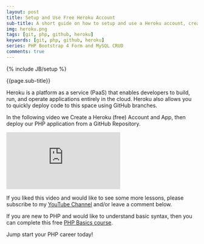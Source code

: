 ```yaml
---
layout: post
title: Setup and Use Free Heroku Account
sub-title: A short guide on how to setup and use a Heroku account, create an app and publish a PHP application from GitHub.
img: heroku.png
tags: [git, php, github, heroku]
keywords: [git, php, github, heroku]
series: PHP Bootstrap 4 Form and MySQL CRUD
comments: true
---
```

{% include JB/setup %}

{{page.sub-title}}

<!--more-->
Heroku is a platform as a service (PaaS) that enables developers to build, run, and operate applications entirely in the cloud. Heroku also allows you to quickly deploy code to this space using GitHub branches. 

In the following video we Create a Heroku (free) Account and App, then deploy our PHP application from a GitHub Repository. 

<div class="embed-responsive embed-responsive-16by9">
    <iframe  src="https://www.youtube.com/embed/0E20ILr5yHE" frameborder="0" allow="accelerometer; autoplay; encrypted-media; gyroscope; picture-in-picture" allowfullscreen></iframe>
</div>

If you liked this video and would like to see some more lessons, please subscribe to my [YouTube Channel](http://bit.ly/2JlTIs4) and/or leave a comment below.


If you are new to PHP and would like to understand basic syntax, then you can complete this free [PHP Basics course](http://bit.ly/2nEh7NT). 

Jump start your PHP career today!

